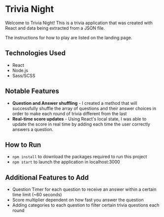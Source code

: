 # Trivia Night
Welcome to Trivia Night! This is a trivia application that was created with React and data being extracted from a JSON file.

The instructions for how to play are listed on the landing page.

## Technologies Used

* React
* Node.js
* Sass/SCSS

## Notable Features

* __Question and Answer shuffling__ - I created a method that will successfully shuffle the array of questions and their answer choices in order to make each round of trivia different from the last
* __Real-time score updates__ - Using React's local state, I was able to update the score in real time by adding each time the user correctly answers a question.

## How to Run
* `npm install` to download the packages required to run this project
* `npm start` to launch the application in localhost:3000

## Additional Features to Add

* Question Timer for each question to receive an answer within a certain time limit (~60 seconds)
* Score multiplier dependent on how fast you answer the question
* Adding categories to each question to filter certain trivia questions each round
